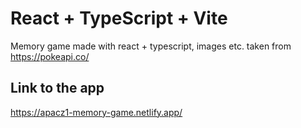 # React + TypeScript + Vite
Memory game made with react + typescript, images etc. taken from https://pokeapi.co/

## Link to the app
https://apacz1-memory-game.netlify.app/


